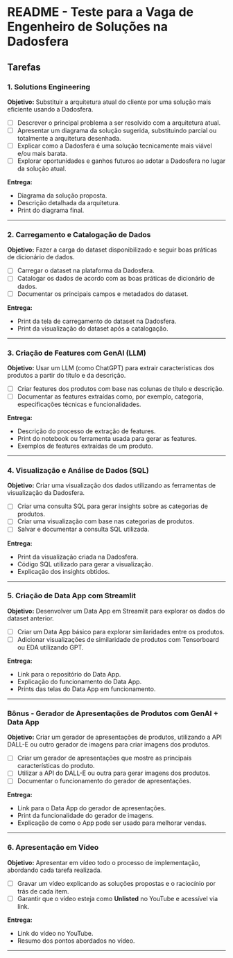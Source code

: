 # README - Teste para a Vaga de Engenheiro de Soluções na Dadosfera

## Tarefas

### 1. Solutions Engineering

**Objetivo:** Substituir a arquitetura atual do cliente por uma solução mais eficiente usando a Dadosfera.

- [ ] Descrever o principal problema a ser resolvido com a arquitetura atual.
- [ ] Apresentar um diagrama da solução sugerida, substituindo parcial ou totalmente a arquitetura desenhada.
- [ ] Explicar como a Dadosfera é uma solução tecnicamente mais viável e/ou mais barata.
- [ ] Explorar oportunidades e ganhos futuros ao adotar a Dadosfera no lugar da solução atual.

**Entrega:**
- Diagrama da solução proposta.
- Descrição detalhada da arquitetura.
- Print do diagrama final.

---

### 2. Carregamento e Catalogação de Dados

**Objetivo:** Fazer a carga do dataset disponibilizado e seguir boas práticas de dicionário de dados.

- [ ] Carregar o dataset na plataforma da Dadosfera.
- [ ] Catalogar os dados de acordo com as boas práticas de dicionário de dados.
- [ ] Documentar os principais campos e metadados do dataset.

**Entrega:**
- Print da tela de carregamento do dataset na Dadosfera.
- Print da visualização do dataset após a catalogação.

---

### 3. Criação de Features com GenAI (LLM)

**Objetivo:** Usar um LLM (como ChatGPT) para extrair características dos produtos a partir do título e da descrição.

- [ ] Criar features dos produtos com base nas colunas de título e descrição.
- [ ] Documentar as features extraídas como, por exemplo, categoria, especificações técnicas e funcionalidades.

**Entrega:**
- Descrição do processo de extração de features.
- Print do notebook ou ferramenta usada para gerar as features.
- Exemplos de features extraídas de um produto.

---

### 4. Visualização e Análise de Dados (SQL)

**Objetivo:** Criar uma visualização dos dados utilizando as ferramentas de visualização da Dadosfera.

- [ ] Criar uma consulta SQL para gerar insights sobre as categorias de produtos.
- [ ] Criar uma visualização com base nas categorias de produtos.
- [ ] Salvar e documentar a consulta SQL utilizada.

**Entrega:**
- Print da visualização criada na Dadosfera.
- Código SQL utilizado para gerar a visualização.
- Explicação dos insights obtidos.

---

### 5. Criação de Data App com Streamlit

**Objetivo:** Desenvolver um Data App em Streamlit para explorar os dados do dataset anterior.

- [ ] Criar um Data App básico para explorar similaridades entre os produtos.
- [ ] Adicionar visualizações de similaridade de produtos com Tensorboard ou EDA utilizando GPT.

**Entrega:**
- Link para o repositório do Data App.
- Explicação do funcionamento do Data App.
- Prints das telas do Data App em funcionamento.

---

### Bônus - Gerador de Apresentações de Produtos com GenAI + Data App

**Objetivo:** Criar um gerador de apresentações de produtos, utilizando a API DALL-E ou outro gerador de imagens para criar imagens dos produtos.

- [ ] Criar um gerador de apresentações que mostre as principais características do produto.
- [ ] Utilizar a API do DALL-E ou outra para gerar imagens dos produtos.
- [ ] Documentar o funcionamento do gerador de apresentações.

**Entrega:**
- Link para o Data App do gerador de apresentações.
- Print da funcionalidade do gerador de imagens.
- Explicação de como o App pode ser usado para melhorar vendas.

---

### 6. Apresentação em Vídeo

**Objetivo:** Apresentar em vídeo todo o processo de implementação, abordando cada tarefa realizada.

- [ ] Gravar um vídeo explicando as soluções propostas e o raciocínio por trás de cada item.
- [ ] Garantir que o vídeo esteja como **Unlisted** no YouTube e acessível via link.

**Entrega:**
- Link do vídeo no YouTube.
- Resumo dos pontos abordados no vídeo.

---

